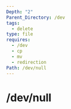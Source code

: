 ```yaml
---
Depth: "2"
Parent_Directory: /dev
tags:
  - delete
type: file
requires:
  - /dev
  - cp
  - mv
  - redirection
Path: /dev/null
---
```

# /dev/null
